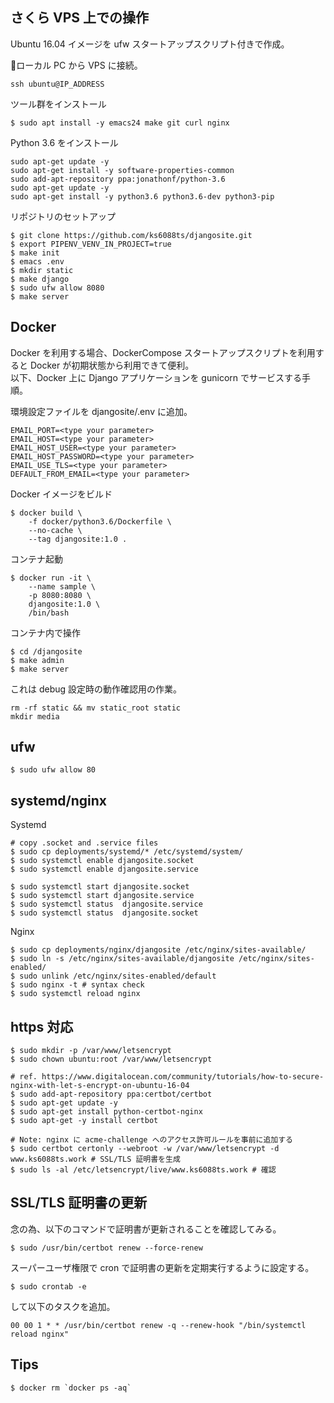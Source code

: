 ## さくら VPS 上での操作

Ubuntu 16.04 イメージを ufw スタートアップスクリプト付きで作成。  

ローカル PC から VPS に接続。
```
ssh ubuntu@IP_ADDRESS
```

ツール群をインストール
```
$ sudo apt install -y emacs24 make git curl nginx
```

Python 3.6 をインストール
```
sudo apt-get update -y
sudo apt-get install -y software-properties-common
sudo add-apt-repository ppa:jonathonf/python-3.6
sudo apt-get update -y
sudo apt-get install -y python3.6 python3.6-dev python3-pip
```

リポジトリのセットアップ
```
$ git clone https://github.com/ks6088ts/djangosite.git 
$ export PIPENV_VENV_IN_PROJECT=true
$ make init
$ emacs .env
$ mkdir static
$ make django
$ sudo ufw allow 8080
$ make server
```

## Docker 
Docker を利用する場合、DockerCompose スタートアップスクリプトを利用すると Docker が初期状態から利用できて便利。  
以下、Docker 上に Django アプリケーションを gunicorn でサービスする手順。  

環境設定ファイルを djangosite/.env に追加。

```
EMAIL_PORT=<type your parameter>
EMAIL_HOST=<type your parameter>
EMAIL_HOST_USER=<type your parameter>
EMAIL_HOST_PASSWORD=<type your parameter>
EMAIL_USE_TLS=<type your parameter>
DEFAULT_FROM_EMAIL=<type your parameter>
```

Docker イメージをビルド

```
$ docker build \
    -f docker/python3.6/Dockerfile \
    --no-cache \
    --tag djangosite:1.0 .
```

コンテナ起動

```
$ docker run -it \
    --name sample \
    -p 8080:8080 \
    djangosite:1.0 \
    /bin/bash
```

コンテナ内で操作

```
$ cd /djangosite
$ make admin
$ make server
```

これは debug 設定時の動作確認用の作業。
```
rm -rf static && mv static_root static
mkdir media
```

## ufw

```
$ sudo ufw allow 80
```

## systemd/nginx

Systemd
```
# copy .socket and .service files
$ sudo cp deployments/systemd/* /etc/systemd/system/
$ sudo systemctl enable djangosite.socket
$ sudo systemctl enable djangosite.service

$ sudo systemctl start djangosite.socket
$ sudo systemctl start djangosite.service
$ sudo systemctl status  djangosite.service
$ sudo systemctl status  djangosite.socket
```

Nginx
```
$ sudo cp deployments/nginx/djangosite /etc/nginx/sites-available/
$ sudo ln -s /etc/nginx/sites-available/djangosite /etc/nginx/sites-enabled/
$ sudo unlink /etc/nginx/sites-enabled/default
$ sudo nginx -t # syntax check
$ sudo systemctl reload nginx
```


## https 対応

```
$ sudo mkdir -p /var/www/letsencrypt
$ sudo chown ubuntu:root /var/www/letsencrypt

# ref. https://www.digitalocean.com/community/tutorials/how-to-secure-nginx-with-let-s-encrypt-on-ubuntu-16-04
$ sudo add-apt-repository ppa:certbot/certbot
$ sudo apt-get update -y
$ sudo apt-get install python-certbot-nginx
$ sudo apt-get -y install certbot

# Note: nginx に acme-challenge へのアクセス許可ルールを事前に追加する
$ sudo certbot certonly --webroot -w /var/www/letsencrypt -d www.ks6088ts.work # SSL/TLS 証明書を生成
$ sudo ls -al /etc/letsencrypt/live/www.ks6088ts.work # 確認
```

## SSL/TLS 証明書の更新

念の為、以下のコマンドで証明書が更新されることを確認してみる。
```
$ sudo /usr/bin/certbot renew --force-renew
```

スーパーユーザ権限で cron で証明書の更新を定期実行するように設定する。

```
$ sudo crontab -e
```

して以下のタスクを追加。

```
00 00 1 * * /usr/bin/certbot renew -q --renew-hook "/bin/systemctl reload nginx"
```


## Tips

```
$ docker rm `docker ps -aq`
```
